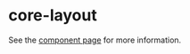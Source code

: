 core-layout
===========

See the [component page](http://polymer.github.io/core-layout) for more information.